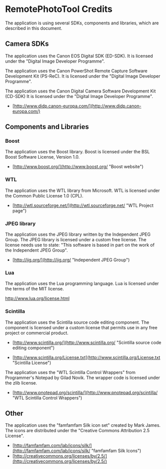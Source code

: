 # RemotePhotoTool Credits #

The application is using several SDKs, components and libraries, which are described
in this document.

## Camera SDKs ##

The application uses the Canon EOS Digital SDK (ED-SDK). It is licensed under the
"Digital Image Developer Programme".

The application uses the Canon PowerShot Remote Capture Software Development Kit
(PS-ReC). It is licensed under the "Digital Image Developer Programme".

The application uses the Canon Digital Camera Software Development Kit (CD-SDK)
It is licensed under the "Digital Image Developer Programme".

- [http://www.didp.canon-europa.com/](http://www.didp.canon-europa.com/) 

## Components and Libraries ##

### Boost ###

The application uses the Boost library. Boost is licensed under the BSL Boost
Software License, Version 1.0.

- [http://www.boost.org/](http://www.boost.org/ "Boost website")

### WTL ###

The application uses the WTL library from Microsoft. WTL is licensed under the
Common Public License 1.0 (CPL).

- [http://wtl.sourceforge.net/](http://wtl.sourceforge.net/ "WTL Project page")

### JPEG library ###

The application uses the JPEG library written by the Independent JPEG Group. The JPEG
library is licensed under a custom free license. The license needs use to state: 
"This software is based in part on the work of the Independent JPEG Group".

- [http://ijg.org/](http://ijg.org/ "Independent JPEG Group") 

### Lua ###

The application uses the Lua programming language. Lua is licensed under the terms of the MIT license.

http://www.lua.org/license.html

### Scintilla ###

The application uses the Scintilla source code editing component. The component is licensed under a custom license that permits use in any free project or commercial product. 

- [http://www.scintilla.org/](http://www.scintilla.org/ "Scintilla source code editing component")

- [http://www.scintilla.org/License.txt](http://www.scintilla.org/License.txt "Scintilla License") 

The application uses the "WTL Scintilla Control Wrappers" from Programmer's Notepad by Gilad Novik. The wrapper code is licensed under the zlib license.

- [http://www.pnotepad.org/scintilla/](http://www.pnotepad.org/scintilla/ "WTL Scintilla Control Wrappers")

## Other ##

The application uses the "famfamfam Silk icon set" created by Mark James. The icons
are distributed under the "Creative Commons Attribution 2.5 License".

- [http://famfamfam.com/lab/icons/silk/](http://famfamfam.com/lab/icons/silk/ "famfamfam Silk Icons")
- [http://creativecommons.org/licenses/by/2.5/](http://creativecommons.org/licenses/by/2.5/)
